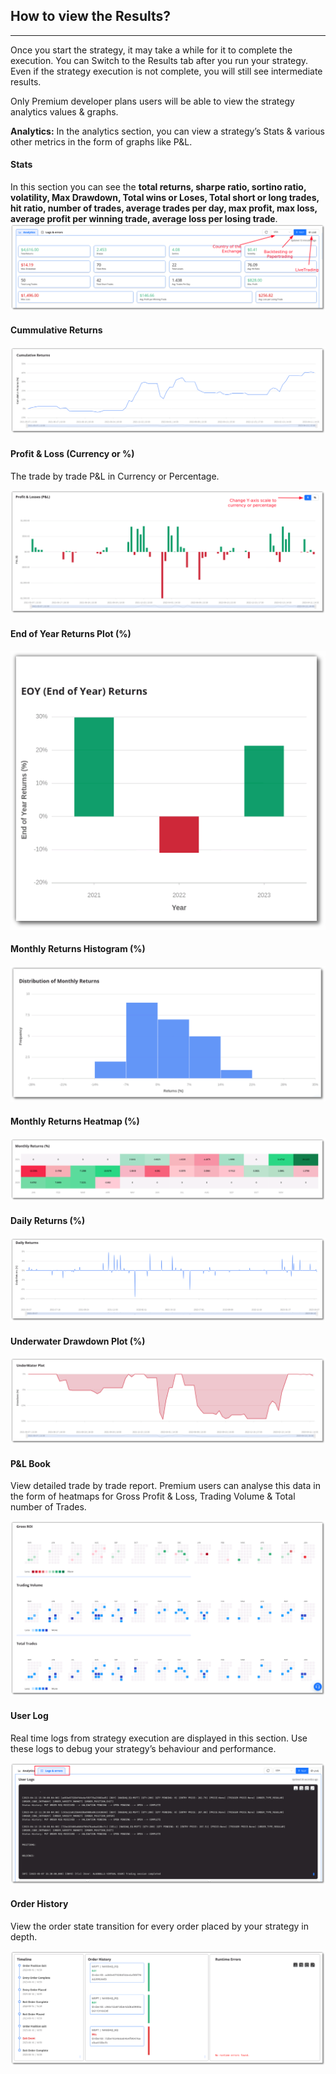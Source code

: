 ## How to view the Results?

----

Once you start the strategy, it may take a while for it to complete the execution. You can Switch to the Results tab after you run your strategy.  Even if the strategy execution is not complete, you will still see intermediate results.

Only Premium developer plans users will be able to view the strategy analytics values & graphs.

[//]: # (**Statistics:** In the statistics section, you can view a strategy’s Stats & various other metrics in the form of graphs like P&L and ROI.)
**Analytics:** In the analytics section, you can view a strategy’s Stats & various other metrics in the form of graphs like P&L.

#### Stats
In this section you can see the **total returns, sharpe ratio, sortino ratio, volatility, Max Drawdown, Total wins or Loses, Total short or long trades, hit ratio, number of trades, average trades per day, max profit, max loss, average profit per winning trade, average loss per losing trade**.
[![pythonbuild](../python_build/imgs_v2/python_build_stats.png "Click to Enlarge or Ctrl+Click to open in a new Tab")](../python_build/imgs_v2/python_build_stats.png)

#### Cummulative Returns

[![pythonbuild](../python_build/imgs_v2/python_build_cummulative_return_plot.png "Click to Enlarge or Ctrl+Click to open in a new Tab")](../python_build/imgs_v2/python_build_cummulative_return_plot.png)


#### Profit & Loss (Currency or %)
The trade by trade P&L in Currency or Percentage.

[![pythonbuild](../python_build/imgs_v2/python_build_pnl_bar_chart.png "Click to Enlarge or Ctrl+Click to open in a new Tab")](../python_build/imgs_v2/python_build_pnl_bar_chart.png)

#### End of Year Returns Plot (%)

[![pythonbuild](../python_build/imgs_v2/python_build_eoy_returns.png "Click to Enlarge or Ctrl+Click to open in a new Tab")](../python_build/imgs_v2/python_build_eoy_returns.png)


#### Monthly Returns Histogram (%)

[![pythonbuild](../python_build/imgs_v2/python_build_monthly_returns_histogram.png "Click to Enlarge or Ctrl+Click to open in a new Tab")](../python_build/imgs_v2/python_build_monthly_returns_histogram.png)

#### Monthly Returns Heatmap (%)

[![pythonbuild](../python_build/imgs_v2/python_build_monthly_returns_heatmap.png "Click to Enlarge or Ctrl+Click to open in a new Tab")](../python_build/imgs_v2/python_build_monthly_returns_heatmap.png)

#### Daily Returns (%)

[![pythonbuild](../python_build/imgs_v2/python_build_daily_returns.png "Click to Enlarge or Ctrl+Click to open in a new Tab")](../python_build/imgs_v2/python_build_daily_returns.png)

#### Underwater Drawdown Plot (%)

[![pythonbuild](../python_build/imgs_v2/python_build_underwater_drawdown.png "Click to Enlarge or Ctrl+Click to open in a new Tab")](../python_build/imgs_v2/python_build_underwater_drawdown.png)


[//]: # (iv. ROI &#40;INR&#41;: Cumulative P&L of all the trades.)

[//]: # ()
[//]: # ([![pythonbuild]&#40;imgs/python_build_roi_inr.png "Click to Enlarge or Ctrl+Click to open in a new Tab"&#41;]&#40;imgs/python_build_roi_inr.png&#41;)

[//]: # (**v. ROI%:** You will be able to view the ROI in percentage here.)

[//]: # ()
[//]: # (![pythonbuild]&#40;imgs/python_build_roi_percent.png&#41;)

[//]: # ([**iv. The Graph Tool**]&#40;https://help.algobulls.com/member/strategy-card.html#6-graph-tool&#41;)

[//]: # ()
[//]: # ([![pythonbuild]&#40;imgs/python_build_graph_tool_2.png "Click to Enlarge or Ctrl+Click to open in a new Tab"&#41;]&#40;&#41;)

#### P&L Book
View detailed trade by trade report. Premium users can analyse this data in the form of heatmaps for Gross Profit & Loss, Trading Volume & Total number of Trades.

[![pythonbuild](../python_build/imgs_v2/python_build_roi_volume_trades_heatmap.png "Click to Enlarge or Ctrl+Click to open in a new Tab")](../python_build/imgs_v2/python_build_roi_volume_trades_heatmap.png)

#### User Log
Real time logs from strategy execution are displayed in this section. Use these logs to debug your strategy’s behaviour and performance.

[![pythonbuild](../python_build/imgs_v2/python_build_user_logs.png "Click to Enlarge or Ctrl+Click to open in a new Tab")](../python_build/imgs_v2/python_build_user_logs.png)

#### Order History
View the order state transition for every order placed by your strategy in depth. 

[![pythonbuild](../python_build/imgs_v2/python_build_order_history.png "Click to Enlarge or Ctrl+Click to open in a new Tab")](../python_build/imgs_v2/python_build_order_history.png)


